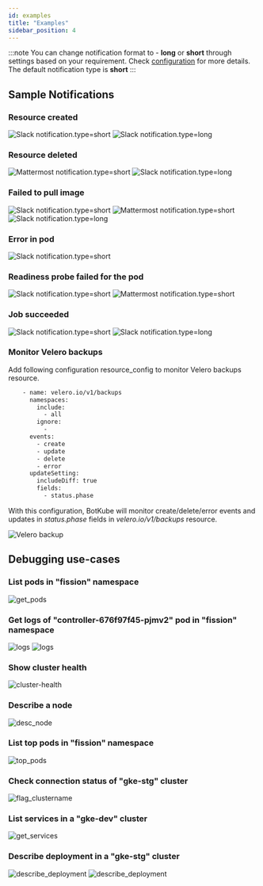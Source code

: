 ```yaml
---
id: examples
title: "Examples"
sidebar_position: 4
---
```


:::note
You can change notification format to - **long** or **short** through settings based on your requirement. Check [configuration](/configuration) for more details.<br/>
The default notification type is **short**
:::



## Sample Notifications

### Resource created

![](/images/create_sh.png "Slack notification.type=short")
![](/images/create.png "Slack notification.type=long")

### Resource deleted

![](/images/mm_delete_sh.png "Mattermost notification.type=short")
![](/images/delete.png "Slack notification.type=long")

### Failed to pull image

![](/images/image_failed_sh.png "Slack notification.type=short")
![](/images/mm_image_failed_sh.png "Mattermost notification.type=short")
![](/images/image-failed.png "Slack notification.type=long")

### Error in pod

![](/images/error_sh.png "Slack notification.type=short")

### Readiness probe failed for the pod

![](/images/readiness_sh.png "Slack notification.type=short")
![](/images/mm_readiness_sh.png "Mattermost notification.type=short")

### Job succeeded

![](/images/job_success_sh.png "Slack notification.type=short")
![](/images/job_success.png "Slack notification.type=long")

### Monitor Velero backups

Add following configuration resource_config to monitor Velero backups resource.

```bash
    - name: velero.io/v1/backups
      namespaces:
        include:
          - all
        ignore:
          -
      events:
        - create
        - update
        - delete
        - error
      updateSetting:
        includeDiff: true
        fields:
          - status.phase
```

With this configuration, BotKube will monitor create/delete/error events and updates in _status.phase_ fields in _velero.io/v1/backups_ resource.

![](/images/velero_backup.png "Velero backup")

## Debugging use-cases

### List pods in "fission" namespace

![get_pods](/images/get_pods.png)

### Get logs of "controller-676f97f45-pjmv2" pod in "fission" namespace

![logs](/images/logs.png)
![logs](/images/mm_logs.png)

### Show cluster health

![cluster-health](/images/cluster-health.png)

### Describe a node

![desc_node](/images/desc_node.png)

### List top pods in "fission" namespace

![top_pods](/images/top_pods.png)

### Check connection status of "gke-stg" cluster

![flag_clustername](/images/flag_clustername_ping.png)

### List services in a "gke-dev" cluster

![get_services](/images/get_services.png)

### Describe deployment in a "gke-stg" cluster

![describe_deployment](/images/desc_deployment.png)
![describe_deployment](/images/mm_describe.png)
